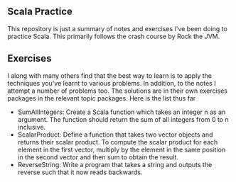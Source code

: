 ## Scala Practice
This repository is just a summary of notes and exercises
I've been doing to practice Scala. This primarily follows
the crash course by Rock the JVM.
## Exercises 
I along with many others find that the best way to learn 
is to apply the techniques you've learnt to various 
problems. In addition, to the notes I attempt a number of problems too.
The solutions are in their own exercises packages in the 
relevant topic packages. Here is the list thus far
- SumAllIntegers: Create a Scala function which takes an integer n as an argument. The function should return the sum of all integers from 0 to n inclusive. 
- ScalarProduct: Define a function that takes two vector objects and returns their scalar product. To compute the scalar product for each element in the first vector, multiply by the element in the same position in the second vector and then sum to obtain the result.
- ReverseString: Write a program that takes a string and outputs the reverse such that it now reads backwards.
